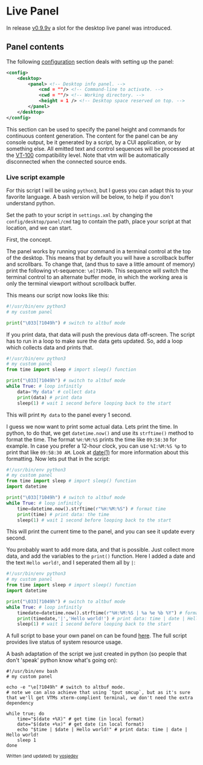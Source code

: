 # Live Panel

In release [v0.9.9v](https://github.com/directvt/vtm/releases/tag/v0.9.9v) a slot for the desktop live panel was introduced.

## Panel contents

The following [configuration](../src/vtm.xml) section deals with setting up the panel:
```xml
<config>
    <desktop>
        <panel> <!-- Desktop info panel. -->
            <cmd = ""/> <!-- Command-line to activate. -->
            <cwd = ""/> <!-- Working directory. -->
            <height = 1 /> <!-- Desktop space reserved on top. -->
        </panel>
    </desktop>
</config>
```

This section can be used to specify the panel height and commands for continuous content generation. The content for the panel can be any console output, be it generated by a script, by a CUI application, or by something else. All emitted text and control sequences will be processed at the [VT-100](https://invisible-island.net/xterm/ctlseqs/ctlseqs.html) compatibility level. Note that vtm will be automatically disconnected when the connected source ends.

### Live script example

For this script I will be using `python3`, but I guess you can adapt this to your favorite language. A bash version will be below, to help if you don't understand python.

Set the path to your script in `settings.xml` by changing the `config/desktop/panel/cmd` tag to contain the path, place your script at that location, and we can start.

First, the concept.

The panel works by running your command in a terminal control at the top of the desktop. This means that by default you will have a scrollback buffer and scrollbars. To change that, (and thus to save a little amount of memory) print the following vt-sequence: `\e[?1049h`. This sequence will switch the terminal control to an alternate buffer mode, in which the working area is only the terminal viewport without scrollback buffer.

This means our script now looks like this:
```python
#!/usr/bin/env python3
# my custom panel

print("\033[?1049h") # switch to altbuf mode

```

If you print data, that data will push the previous data off-screen. The script has to run in a loop to make sure the data gets updated. So, add a loop which collects data and prints that.
```python
#!/usr/bin/env python3
# my custom panel
from time import sleep # import sleep() function

print("\033[?1049h") # switch to altbuf mode
while True: # loop infinitly
    data='My data' # collect data
    print(data) # print data
    sleep(1) # wait 1 second before looping back to the start

```
This will print `My data` to the panel every 1 second.

I guess we now want to print some actual data. Lets print the time.
In python, to do that, we get `datetime.now()` and use its `strftime()` method to format the time. The format `%H:%M:%S` prints the time like `09:58:30` for example. In case you prefer a 12-hour clock, you can use `%I:%M:%S %p` to print that like `09:58:30 AM`. Look at [date(1)](https://man.archlinux.org/man/date.1.en) for more information about this formatting.
Now lets put that in the script:
```python
#!/usr/bin/env python3
# my custom panel
from time import sleep # import sleep() function
import datetime

print("\033[?1049h") # switch to altbuf mode
while True: # loop infinitly
    time=datetime.now().strftime(r"%H:%M:%S") # format time
    print(time) # print data: the time
    sleep(1) # wait 1 second before looping back to the start

```
This will print the current time to the panel, and you can see it update every second.

You probably want to add more data, and that is possible. Just collect more data, and add the variables to the `print()` function.
Here I added a date and the text `Hello world!`, and I seperated them all by ` | `:
```python
#!/usr/bin/env python3
# my custom panel
from time import sleep # import sleep() function
import datetime

print("\033[?1049h") # switch to altbuf mode
while True: # loop infinitly
    timedate=datetime.now().strftime(r"%H:%M:%S | %a %e %b %Y") # format timedate
    print(timedate,'|','Hello world!') # print data: time | date | Hello world!
    sleep(1) # wait 1 second before looping back to the start

```

A full script to base your own panel on can be found [here](https://github.com/Vosjedev/vtm-panel/). The full script provides live status of system resource usage.

A bash adaptation of the script we just created in python (so people that don't 'speak' python know what's going on):
```shell
#!/usr/bin/env bash
# my custom panel

echo -e "\e[?1049h" # switch to altbuf mode.
# note we can also achieve that using `tput smcup`, but as it's sure that we'll get VTMs xterm-complient terminal, we don't need the extra dependency

while true; do
    time="$(date +%X)" # get time (in local format)
    date="$(date +%x)" # get date (in local format)
    echo "$time | $date | Hello world!" # print data: time | date | Hello world!
    sleep 1
done

```

<sub>Written (and updated) by [vosjedev](https://vosjedev.net/)</sub>
